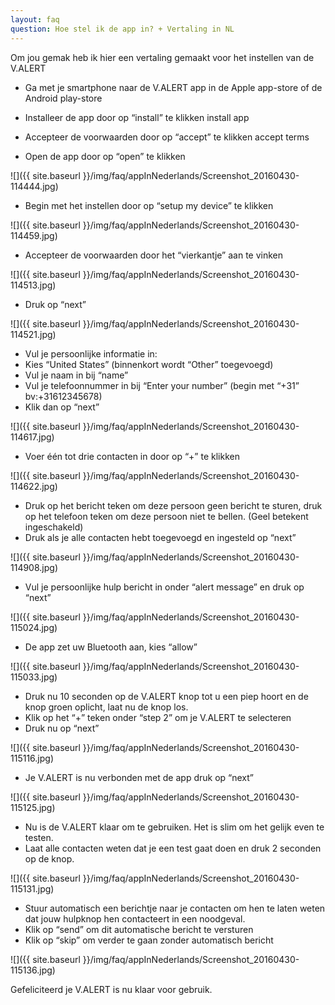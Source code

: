 ```yaml
---
layout: faq
question: Hoe stel ik de app in? + Vertaling in NL
---
```

Om jou gemak heb ik hier een vertaling gemaakt voor het instellen van de V.ALERT

* Ga met je smartphone naar de V.ALERT app in de Apple app-store of de Android play-store

* Installeer de app door op “install” te klikken
install app

* Accepteer de voorwaarden door op “accept” te klikken
accept terms

* Open de app door op “open” te klikken

![]({{ site.baseurl }}/img/faq/appInNederlands/Screenshot_20160430-114444.jpg)

* Begin met het instellen door op “setup my device” te klikken

![]({{ site.baseurl }}/img/faq/appInNederlands/Screenshot_20160430-114459.jpg)

* Accepteer de voorwaarden door het “vierkantje” aan te vinken

![]({{ site.baseurl }}/img/faq/appInNederlands/Screenshot_20160430-114513.jpg)

* Druk op “next”

![]({{ site.baseurl }}/img/faq/appInNederlands/Screenshot_20160430-114521.jpg)

* Vul je persoonlijke informatie in:
* Kies “United States” (binnenkort wordt “Other” toegevoegd)
* Vul je naam in bij “name”
* Vul je telefoonnummer in bij “Enter your number” (begin met “+31” bv:+31612345678)
* Klik dan op “next”

![]({{ site.baseurl }}/img/faq/appInNederlands/Screenshot_20160430-114617.jpg)

* Voer één tot drie contacten in door op “+” te klikken

![]({{ site.baseurl }}/img/faq/appInNederlands/Screenshot_20160430-114622.jpg)

* Druk op het bericht teken om deze persoon geen bericht te sturen, druk op het telefoon teken om deze persoon niet te bellen. (Geel betekent ingeschakeld)
* Druk als je alle contacten hebt toegevoegd en ingesteld op “next”

![]({{ site.baseurl }}/img/faq/appInNederlands/Screenshot_20160430-114908.jpg)

* Vul je persoonlijke hulp bericht in onder “alert message” en druk op “next”

![]({{ site.baseurl }}/img/faq/appInNederlands/Screenshot_20160430-115024.jpg)
* De app zet uw Bluetooth aan, kies “allow”

![]({{ site.baseurl }}/img/faq/appInNederlands/Screenshot_20160430-115033.jpg)

* Druk nu 10 seconden op de V.ALERT knop tot u een piep hoort en de knop groen oplicht, laat nu de knop los.
* Klik op het “+” teken onder “step 2” om je V.ALERT te selecteren
* Druk nu op “next”

![]({{ site.baseurl }}/img/faq/appInNederlands/Screenshot_20160430-115116.jpg)

* Je V.ALERT is nu verbonden met de app druk op “next”

![]({{ site.baseurl }}/img/faq/appInNederlands/Screenshot_20160430-115125.jpg)

* Nu is de V.ALERT klaar om te gebruiken. Het is slim om het gelijk even te testen.
* Laat alle contacten weten dat je een test gaat doen en druk 2 seconden op de knop.

![]({{ site.baseurl }}/img/faq/appInNederlands/Screenshot_20160430-115131.jpg)

* Stuur automatisch een berichtje naar je contacten om hen te laten weten dat jouw hulpknop hen contacteert in een noodgeval.
* Klik op “send” om dit automatische bericht te versturen
* Klik op “skip” om verder te gaan zonder automatisch bericht

![]({{ site.baseurl }}/img/faq/appInNederlands/Screenshot_20160430-115136.jpg)

Gefeliciteerd je V.ALERT is nu klaar voor gebruik.
